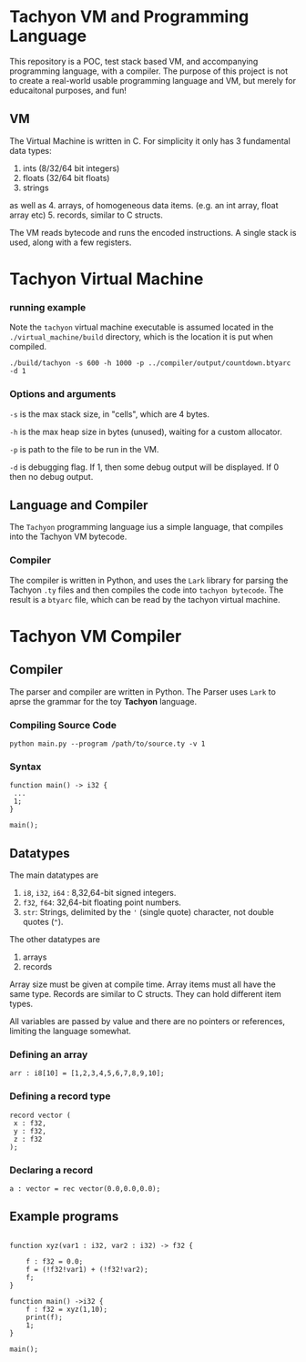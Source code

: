 # Tachyon VM and Programming Language

This repository is a POC, test stack based VM, and accompanying programming
language, with a compiler. The purpose of this project is not to create
a real-world usable programming language and VM, but merely for educaitonal
purposes, and fun! 

## VM

The Virtual Machine is written in C. For simplicity it only has 3 fundamental
data types:

1. ints (8/32/64 bit integers)
2. floats (32/64 bit floats)
3. strings 

as well as
4. arrays, of homogeneous data items. (e.g. an int array, float array etc)
5. records, similar to C structs.

The VM reads bytecode and runs the encoded instructions.
A single stack is used, along with a few registers.

# Tachyon Virtual Machine



### running example

Note the `tachyon` virtual machine executable is assumed located in the
`./virtual_machine/build` directory, which is the location it is put when
compiled.

```
./build/tachyon -s 600 -h 1000 -p ../compiler/output/countdown.btyarc -d 1
```

### Options and arguments

`-s` is the max stack size, in "cells", which are 4 bytes. 

`-h` is the max heap size in bytes (unused), waiting for a custom allocator.

`-p` is path to the file to be run in the VM.

`-d` is debugging flag. If 1, then some debug output will be displayed. If 0 then no debug output.


## Language and Compiler

The `Tachyon` programming language ius a simple language, that compiles into
the Tachyon VM bytecode.

### Compiler

The compiler is written in Python, and uses the `Lark` library for parsing the
Tachyon `.ty` files and then compiles the code into `tachyon bytecode`. The
result is a `btyarc` file, which can be read by the tachyon virtual machine.


# Tachyon VM Compiler

## Compiler
The parser and compiler are written in Python. The Parser uses `Lark` to aprse the grammar for the toy **Tachyon** language.

### Compiling Source Code

```commandline
python main.py --program /path/to/source.ty -v 1
```


### Syntax

```
function main() -> i32 {
 ...
 1;
}

main();
```
## Datatypes

The  main datatypes are 
1. `i8`, `i32`, `i64` : 8,32,64-bit signed integers.
2. `f32`, `f64`: 32,64-bit floating point numbers.
3. `str`: Strings, delimited by the `'` (single quote) character, not double quotes (`"`).

The other datatypes are 
1. arrays
2. records

Array size must be given at compile time. Array items must all have the same type.
Records are similar to C structs. They can hold different item types.

All variables are passed by value and there are no pointers or references, limiting the language somewhat.

### Defining an array

```
arr : i8[10] = [1,2,3,4,5,6,7,8,9,10];
```
### Defining a record type
```
record vector (
 x : f32,
 y : f32,
 z : f32
);
```

### Declaring a record
```
a : vector = rec vector(0.0,0.0,0.0);
```

## Example programs

```

function xyz(var1 : i32, var2 : i32) -> f32 {

    f : f32 = 0.0;
    f = (!f32!var1) + (!f32!var2);
    f;
}

function main() ->i32 {
    f : f32 = xyz(1,10);
    print(f);
    1;
}

main();
```



